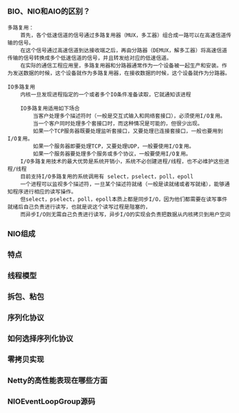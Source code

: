 ### BIO、NIO和AIO的区别？
    多路复用：
        首先，各个低速信道的信号通过多路复用器（MUX，多工器）组合成一路可以在高速信道传输的信号。
        在这个信号通过高速信道到达接收端之后，再由分路器（DEMUX，解多工器）将高速信道传输的信号转换成多个低速信道的信号，并且转发给对应的低速信道。
        在实际的通信工程应用里，多路复用器和分路器通常作为一个设备被一起生产和安装。作为发送数据的时候，这个设备就作为多路复用器，在接收数据的时候，这个设备就作为分路器。

    IO多路复用
        内核一旦发现进程指定的一个或者多个IO条件准备读取，它就通知该进程

        IO多路复用适用如下场合
            当客户处理多个描述符时（一般是交互式输入和网络套接口），必须使用I/O复用。
            当一个客户同时处理多个套接口时，而这种情况是可能的，但很少出现。
            如果一个TCP服务器既要处理监听套接口，又要处理已连接套接口，一般也要用到I/O复用。
            如果一个服务器即要处理TCP，又要处理UDP，一般要使用I/O复用。
            如果一个服务器要处理多个服务或多个协议，一般要使用I/O复用。
        I/O多路复用技术的最大优势是系统开销小，系统不必创建进程/线程，也不必维护这些进程/线程
        目前支持I/O多路复用的系统调用有 select，pselect，poll，epoll
        一个进程可以监视多个描述符，一旦某个描述符就绪（一般是读就绪或者写就绪），能够通知程序进行相应的读写操作。
        但select，pselect，poll，epoll本质上都是同步I/O，因为他们都需要在读写事件就绪后自己负责进行读写，也就是说这个读写过程是阻塞的，
        而异步I/O则无需自己负责进行读写，异步I/O的实现会负责把数据从内核拷贝到用户空间

### NIO组成

### 特点

### 线程模型

### 拆包、粘包

### 序列化协议

### 如何选择序列化协议

### 零拷贝实现

### Netty的高性能表现在哪些方面

### NIOEventLoopGroup源码
